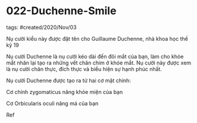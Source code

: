 # 022-Duchenne-Smile

tags: #created/2020/Nov/03

Nụ cười kiểu này được đặt tên cho Guillaume Duchenne, nhà khoa học thế kỷ 19

Nụ cười Duchenne là nụ cười kéo dài đến đôi mắt của bạn, làm cho khóe mắt nhăn lại tạo ra những vết chân chim ở khóe mắt. Nụ cười này được xem là nụ cười chân thực, đích thực và biểu hiện sự hạnh phúc nhất.

Nụ cười Duchenne được tạo ra từ hai cơ mặt chính:

Cơ chính zygomaticus nâng khóe miện của bạn

Cơ Orbicularis oculi nâng má của bạn

Ref

[](https://vi.drderamus.com/duchenne-smile-3967)